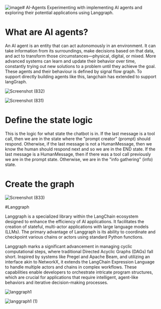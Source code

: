 ![image](https://github.com/1shkumar/AI-Agents/assets/97458999/e80da3f0-b16a-4885-ac8a-e0d36e72d03b)# AI-Agents
Experimenting with implementing AI agents and exploring their potential applications using Langgraph.

# What are AI agents?
An AI agent is an entity that can act autonomously in an environment. It can take information from its surroundings, make decisions based on that data, and act to transform those circumstances—physical, digital, or mixed. More advanced systems can learn and update their behavior over time, constantly trying out new solutions to a problem until they achieve the goal.
These agents and their behaviour is defined by signal flow graph. To support directly building agents like this, langchain has extended to support langGraph. 

![Screenshot (832)](https://github.com/1shkumar/AI-Agents/assets/97458999/ebef25b3-16df-4fa8-8a25-2e80da118eeb)

![Screenshot (831)](https://github.com/1shkumar/AI-Agents/assets/97458999/db527cb0-8eeb-42ae-9a12-fe219c0b17d3)

# Define the state logic
This is the logic for what state the chatbot is in. If the last message is a tool call, then we are in the state where the "prompt creator" (prompt) should respond. Otherwise, if the last message is not a HumanMessage, then we know the human should respond next and so we are in the END state. If the last message is a HumanMessage, then if there was a tool call previously we are in the prompt state. Otherwise, we are in the "info gathering" (info) state.

# Create the graph

![Screenshot (833)](https://github.com/1shkumar/AI-Agents/assets/97458999/5bf2244e-d1ff-43df-9d59-e71759998f9e)

#Langgraph

Langgraph is a specialized library within the LangChain ecosystem designed to enhance the efficiency of AI applications. It facilitates the creation of stateful, multi-actor applications with large language models (LLMs). The primary advantage of Langgraph is its ability to coordinate and checkpoint various chains or actors using standard Python functions.

Langgraph marks a significant advancement in managing cyclic computational steps, where traditional Directed Acyclic Graphs (DAGs) fall short. Inspired by systems like Pregel and Apache Beam, and utilizing an interface akin to NetworkX, it extends the LangChain Expression Language to handle multiple actors and chains in complex workflows. These capabilities enable developers to orchestrate intricate program structures, which are crucial for applications that require intelligent, agent-like behaviors and iterative decision-making processes.

![langgraph1](https://github.com/1shkumar/AI-Agents/assets/97458999/57a6abe1-1d27-4f22-8d57-5ba54720c00f)

![langgraph1 (1)](https://github.com/1shkumar/AI-Agents/assets/97458999/c5d980f5-1099-4c9a-aab0-a4f5249075e5)



